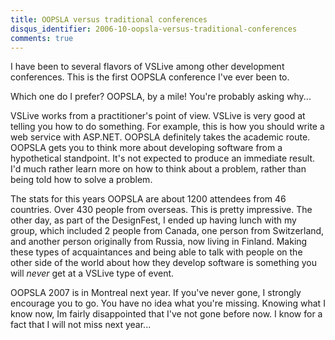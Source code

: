 ```yaml
---
title: OOPSLA versus traditional conferences
disqus_identifier: 2006-10-oopsla-versus-traditional-conferences
comments: true
---
```


I have been to several flavors of VSLive among other development conferences. This is the first OOPSLA conference I've ever been to.

Which one do I prefer? OOPSLA, by a mile! You're probably asking why...

VSLive works from a practitioner's point of view. VSLive is very good at telling you how to do something. For example, this is how you should write a web service with ASP.NET. OOPSLA definitely takes the academic route. OOPSLA gets you to think more about developing software from a hypothetical standpoint. It's not expected to produce an immediate result. I'd much rather learn more on how to think about a problem, rather than being told how to solve a problem.

The stats for this years OOPSLA are about 1200 attendees from 46 countries. Over 430 people from overseas. This is pretty impressive. The other day, as part of the DesignFest, I ended up having lunch with my group, which included 2 people from Canada, one person from Switzerland, and another person originally from Russia, now living in Finland. Making these types of acquaintances and being able to talk with people on the other side of the world about how they develop software is something you will *never* get at a VSLive type of event.

OOPSLA 2007 is in Montreal next year. If you've never gone, I strongly encourage you to go. You have no idea what you're missing. Knowing what I know now, Im fairly disappointed that I've not gone before now. I know for a fact that I will not miss next year...
